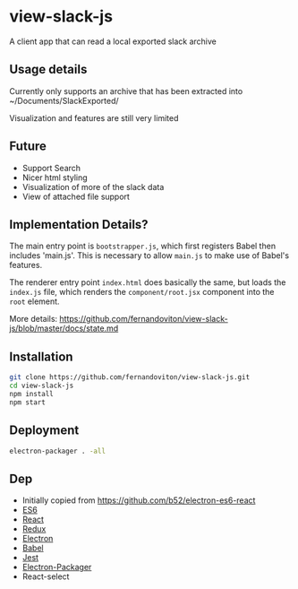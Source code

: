 # view-slack-js

A client app that can read a local exported slack archive

## Usage details

Currently only supports an archive that has been extracted into ~/Documents/SlackExported/

Visualization and features are still very limited

## Future

- Support Search
- Nicer html styling
- Visualization of more of the slack data
- View of attached file support

## Implementation Details?

The main entry point is `bootstrapper.js`, which first registers Babel then includes
'main.js'.  This is necessary to allow `main.js` to make use of Babel's features.

The renderer entry point `index.html` does basically the same, but loads the
`index.js` file, which renders the `component/root.jsx` component into the `root` element.

More details: https://github.com/fernandoviton/view-slack-js/blob/master/docs/state.md

## Installation

```bash
git clone https://github.com/fernandoviton/view-slack-js.git
cd view-slack-js
npm install
npm start
```

## Deployment

```bash
electron-packager . -all
```

## Dep
- Initially copied from https://github.com/b52/electron-es6-react
- [ES6](http://exploringjs.com/)
- [React](https://facebook.github.io/react/)
- [Redux](http://redux.js.org/)
- [Electron](http://electron.atom.io/)
- [Babel](http://babeljs.io)
- [Jest](https://facebook.github.io/jest/)
- [Electron-Packager](https://github.com/electron-userland/electron-packager)
- React-select
